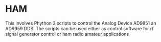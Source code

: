 # HAM
This involves Phython 3 scripts to control the Analog Device AD9851 an AD9959 DDS.
The scripts can be used either as control software for rf signal generator control or ham radio amateur applications
